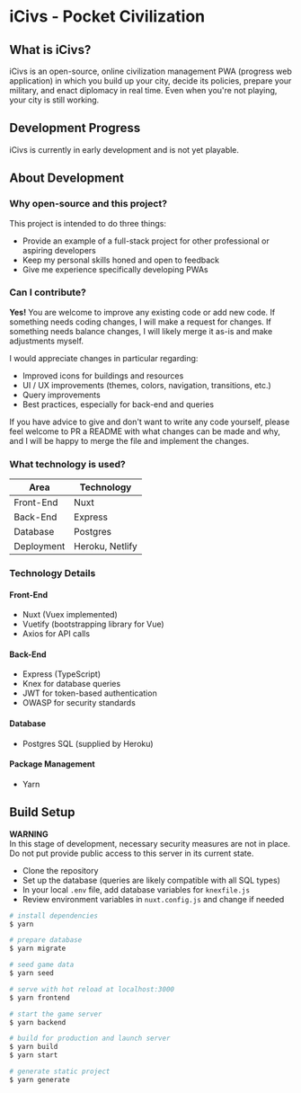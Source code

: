 # iCivs - Pocket Civilization

## What is iCivs?
iCivs is an open-source, online civilization management PWA (progress web application) in which you build up your city, decide its policies, prepare your military, and enact diplomacy in real time. Even when you're not playing, your city is still working.

## Development Progress
iCivs is currently in early development and is not yet playable.

## About Development
### Why open-source and this project?
This project is intended to do three things:
- Provide an example of a full-stack project for other professional or aspiring developers
- Keep my personal skills honed and open to feedback
- Give me experience specifically developing PWAs

### Can I contribute?
**Yes!** You are welcome to improve any existing code or add new code. If something needs coding changes, I will make a request for changes. If something needs balance changes, I will likely merge it as-is and make adjustments myself.

I would appreciate changes in particular regarding:
- Improved icons for buildings and resources
- UI / UX improvements (themes, colors, navigation, transitions, etc.)
- Query improvements
- Best practices, especially for back-end and queries

If you have advice to give and don't want to write any code yourself, please feel welcome to PR a README with what changes can be made and why, and I will be happy to merge the file and implement the changes.

### What technology is used?
| Area | Technology |
|------|------------|
| Front-End | Nuxt |
| Back-End | Express |
| Database | Postgres |
| Deployment | Heroku, Netlify |

### Technology Details
#### Front-End
- Nuxt (Vuex implemented)
- Vuetify (bootstrapping library for Vue)
- Axios for API calls

#### Back-End
- Express (TypeScript)
- Knex for database queries
- JWT for token-based authentication
- OWASP for security standards

#### Database
- Postgres SQL (supplied by Heroku)

#### Package Management
- Yarn

## Build Setup

**WARNING**<br>
In this stage of development, necessary security measures are not in place. Do not put provide public access to this server in its current state.

- Clone the repository
- Set up the database (queries are likely compatible with all SQL types)
- In your local `.env` file, add database variables for `knexfile.js`
- Review environment variables in `nuxt.config.js` and change if needed

``` bash
# install dependencies
$ yarn

# prepare database
$ yarn migrate

# seed game data
$ yarn seed

# serve with hot reload at localhost:3000
$ yarn frontend

# start the game server
$ yarn backend

# build for production and launch server
$ yarn build
$ yarn start

# generate static project
$ yarn generate
```

